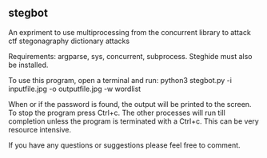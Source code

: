## stegbot
An expriment to use multiprocessing from the concurrent library to attack ctf stegonagraphy dictionary attacks

Requirements: argparse, sys, concurrent, subprocess. Steghide must also be installed.

To use this program, open a terminal and run: python3 stegbot.py -i inputfile.jpg -o outputfile.jpg -w wordlist

When or if the password is found, the output will be printed to the screen. To stop the program press Ctrl+c. The other processes will run till completion unless the program is terminated with a Ctrl+c. This can be very resource intensive.

If you have any questions or suggestions please feel free to comment.
